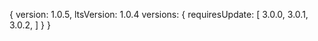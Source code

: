 {
  version: 1.0.5,
  ltsVersion: 1.0.4
  versions: {
    requiresUpdate: [
      3.0.0,
      3.0.1,
      3.0.2,
    ]
  }
}